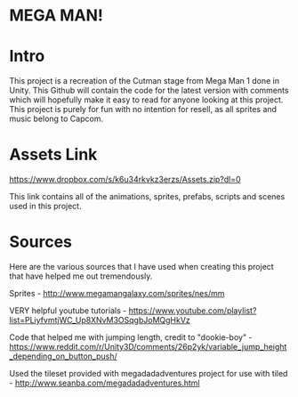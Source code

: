 # MEGA MAN!

# Intro
This project is a recreation of the Cutman stage from Mega Man 1 done in Unity. This Github will contain the code for the latest version with comments which will hopefully make it easy
to read for anyone looking at this project. This project is purely for fun with no intention for resell, as all sprites and music belong
to Capcom. 

# Assets Link

https://www.dropbox.com/s/k6u34rkvkz3erzs/Assets.zip?dl=0

This link contains all of the animations, sprites, prefabs, scripts and scenes used in this project. 

# Sources
Here are the various sources that I have used when creating this project that have helped me out tremendously.

Sprites - http://www.megamangalaxy.com/sprites/nes/mm

VERY helpful youtube tutorials - https://www.youtube.com/playlist?list=PLiyfvmtjWC_Up8XNvM3OSqgbJoMQgHkVz

Code that helped me with jumping length, credit to "dookie-boy" - https://www.reddit.com/r/Unity3D/comments/26p2yk/variable_jump_height_depending_on_button_push/ 

Used the tileset provided with megadadadventures project for use with tiled - http://www.seanba.com/megadadadventures.html

